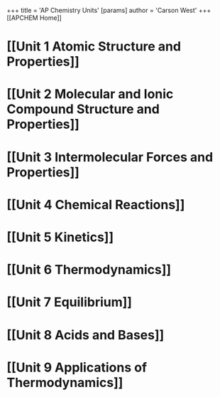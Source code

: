 +++
 title = 'AP Chemistry Units'
[params]
	author = 'Carson West'
+++
[[APCHEM Home]]
# [[Unit 1  Atomic Structure and Properties]]
# [[Unit 2  Molecular and Ionic Compound Structure and Properties]]

# [[Unit 3  Intermolecular Forces and Properties]]

# [[Unit 4  Chemical Reactions]]

# [[Unit 5  Kinetics]]

# [[Unit 6  Thermodynamics]]

# [[Unit 7  Equilibrium]]

# [[Unit 8  Acids and Bases]]

# [[Unit 9  Applications of Thermodynamics]]
